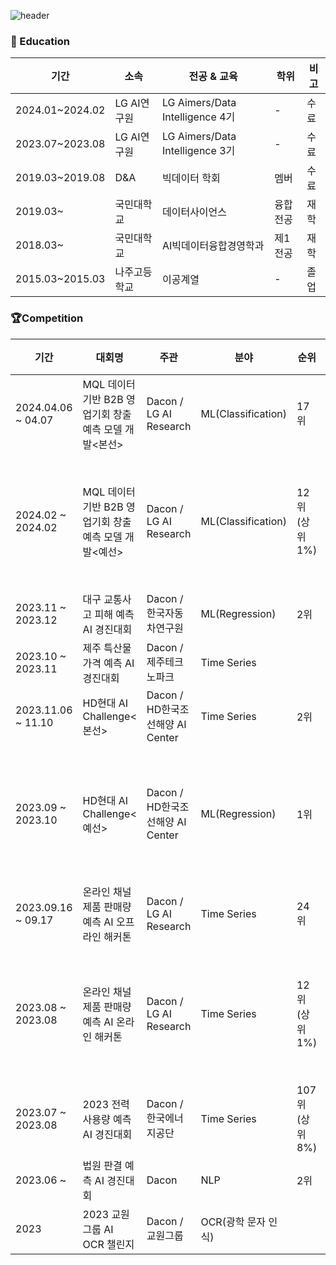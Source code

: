 ![header](https://capsule-render.vercel.app/api?type=venom&color=gradient&height=150&section=header&text=Welcome%20to-nl-Machine%20Choi's%20Github&fontColor=000000&fontSize=40&animation=scaleIn)

### 📝 Education

|기간|소속|전공 & 교육|학위|비고|
|----|---|-----------|---|----|
|2024.01~2024.02|LG AI연구원|LG Aimers/Data Intelligence 4기|-|수료|
|2023.07~2023.08|LG AI연구원|LG Aimers/Data Intelligence 3기|-|수료|
|2019.03~2019.08|D&A|빅데이터 학회|멤버|수료|
|2019.03~|국민대학교|데이터사이언스|융합전공|재학|
|2018.03~|국민대학교|AI빅데이터융합경영학과|제1전공|재학|
|2015.03~2015.03|나주고등학교|이공계열|-|졸업|
### 🏆Competition
|기간|대회명|주관|분야|순위|역할|비고|
|----|----|----|----|----|----|----|
|2024.04.06 ~ 04.07|MQL 데이터 기반 B2B 영업기회 창출 예측 모델 개발<본선>|Dacon / LG AI Research|ML(Classification)|17위|팀원| |
|2024.02 ~ 2024.02|MQL 데이터 기반 B2B 영업기회 창출 예측 모델 개발<예선>|Dacon / LG AI Research|ML(Classification)|12위(상위 1%)|팀원|(상위100명)오프라인 해커톤 진출|
|2023.11 ~ 2023.12|대구 교통사고 피해 예측 AI 경진대회|Dacon / 한국자동차연구원|ML(Regression)|2위|팀원| |
|2023.10 ~ 2023.11|제주 특산물 가격 예측 AI 경진대회|Dacon / 제주테크노파크|Time Series| |팀원| |
|2023.11.06 ~ 11.10|HD현대 AI Challenge<본선>|Dacon / HD한국조선해양 AI Center|Time Series|2위|팀장| |
|2023.09 ~ 2023.10|HD현대 AI Challenge<예선>|Dacon / HD한국조선해양 AI Center|ML(Regression)|1위|팀장|(상위10팀)오프라인 해커톤 진출|
|2023.09.16 ~ 09.17|온라인 채널 제품 판매량 예측 AI 오프라인 해커톤|Dacon / LG AI Research|Time Series|24위|팀장| |
|2023.08 ~ 2023.08|온라인 채널 제품 판매량 예측 AI 온라인 해커톤|Dacon / LG AI Research|Time Series|12위(상위 1%)|팀장|(상위100명)오프라인 해커톤 진출|
|2023.07 ~ 2023.08|2023 전력사용량 예측 AI 경진대회|Dacon / 한국에너지공단|Time Series|107위(상위 8%)|팀장| |
|2023.06 ~|법원 판결 예측 AI 경진대회|Dacon|NLP|2위|팀장|----|
|2023|2023 교원그룹 AI OCR 챌린지|Dacon / 교원그룹|OCR(광학 문자 인식)| |팀원| |

<!--
**JunYong-Choi/JunYong-Choi** is a ✨ _special_ ✨ repository because its `README.md` (this file) appears on your GitHub profile.

Here are some ideas to get you started:

- 🔭 I’m currently working on ...
- 🌱 I’m currently learning ...
- 👯 I’m looking to collaborate on ...
- 🤔 I’m looking for help with ...
- 💬 Ask me about ...
- 📫 How to reach me: ...
- 😄 Pronouns: ...
- ⚡ Fun fact: ...
-->
